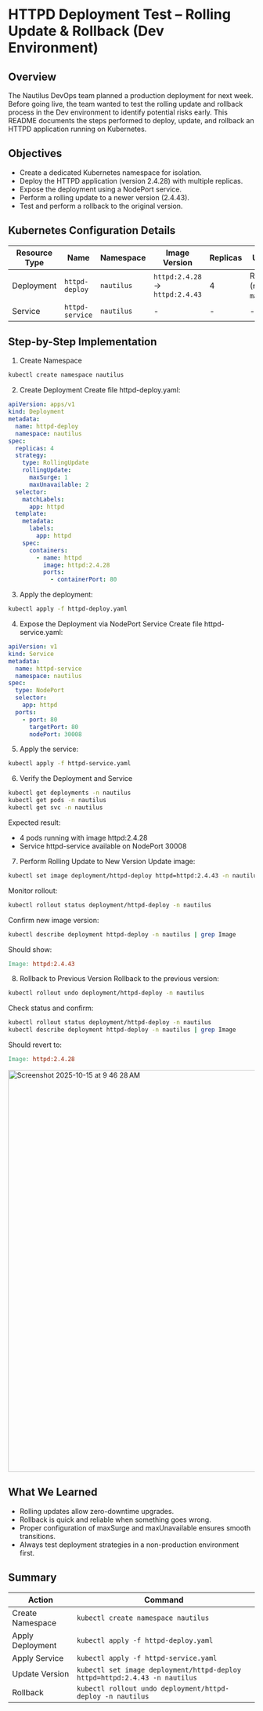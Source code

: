 # HTTPD Deployment Test – Rolling Update & Rollback (Dev Environment)

## Overview
The Nautilus DevOps team planned a production deployment for next week.
Before going live, the team wanted to test the rolling update and rollback process in the Dev environment to identify potential risks early.
This README documents the steps performed to deploy, update, and rollback an HTTPD application running on Kubernetes.

## Objectives
 - Create a dedicated Kubernetes namespace for isolation.
 - Deploy the HTTPD application (version 2.4.28) with multiple replicas.
 - Expose the deployment using a NodePort service.
 - Perform a rolling update to a newer version (2.4.43).
 - Test and perform a rollback to the original version.

## Kubernetes Configuration Details
| Resource Type | Name            | Namespace  | Image Version                   | Replicas | Update Strategy                                  | NodePort |
| ------------- | --------------- | ---------- | ------------------------------- | -------- | ------------------------------------------------ | -------- |
| Deployment    | `httpd-deploy`  | `nautilus` | `httpd:2.4.28` → `httpd:2.4.43` | 4        | RollingUpdate (`maxSurge=1`, `maxUnavailable=2`) | `30008`  |
| Service       | `httpd-service` | `nautilus` | -                               | -        | -                                                | `30008`  |


## Step-by-Step Implementation
1. Create Namespace
```bash
kubectl create namespace nautilus
```

2. Create Deployment
Create file httpd-deploy.yaml:
```yaml
apiVersion: apps/v1
kind: Deployment
metadata:
  name: httpd-deploy
  namespace: nautilus
spec:
  replicas: 4
  strategy:
    type: RollingUpdate
    rollingUpdate:
      maxSurge: 1
      maxUnavailable: 2
  selector:
    matchLabels:
      app: httpd
  template:
    metadata:
      labels:
        app: httpd
    spec:
      containers:
        - name: httpd
          image: httpd:2.4.28
          ports:
            - containerPort: 80

```

3. Apply the deployment:
```bash
kubectl apply -f httpd-deploy.yaml
```

4. Expose the Deployment via NodePort Service
Create file httpd-service.yaml:
```yaml
apiVersion: v1
kind: Service
metadata:
  name: httpd-service
  namespace: nautilus
spec:
  type: NodePort
  selector:
    app: httpd
  ports:
    - port: 80
      targetPort: 80
      nodePort: 30008

```

5. Apply the service:
```bash
kubectl apply -f httpd-service.yaml
```
6. Verify the Deployment and Service
```bash
kubectl get deployments -n nautilus
kubectl get pods -n nautilus
kubectl get svc -n nautilus
```
Expected result:
 - 4 pods running with image httpd:2.4.28
 - Service httpd-service available on NodePort 30008

7. Perform Rolling Update to New Version
Update image:
```bash
kubectl set image deployment/httpd-deploy httpd=httpd:2.4.43 -n nautilus
```
Monitor rollout:
```bash
kubectl rollout status deployment/httpd-deploy -n nautilus
```
Confirm new image version:
```bash
kubectl describe deployment httpd-deploy -n nautilus | grep Image
```
Should show:
```makefile
Image: httpd:2.4.43
```
8. Rollback to Previous Version
Rollback to the previous version:
```bash
kubectl rollout undo deployment/httpd-deploy -n nautilus
```
Check status and confirm:
```bash
kubectl rollout status deployment/httpd-deploy -n nautilus
kubectl describe deployment httpd-deploy -n nautilus | grep Image
```
Should revert to:
```makefile
Image: httpd:2.4.28
```
<img width="1751" height="819" alt="Screenshot 2025-10-15 at 9 46 28 AM" src="https://github.com/user-attachments/assets/5f280dc5-fef6-43bb-8cc4-dba3f4c5f439" />

## What We Learned
 - Rolling updates allow zero-downtime upgrades.
 - Rollback is quick and reliable when something goes wrong.
 - Proper configuration of maxSurge and maxUnavailable ensures smooth transitions.
 - Always test deployment strategies in a non-production environment first.

## Summary
| Action           | Command                                                                    |
| ---------------- | -------------------------------------------------------------------------- |
| Create Namespace | `kubectl create namespace nautilus`                                        |
| Apply Deployment | `kubectl apply -f httpd-deploy.yaml`                                       |
| Apply Service    | `kubectl apply -f httpd-service.yaml`                                      |
| Update Version   | `kubectl set image deployment/httpd-deploy httpd=httpd:2.4.43 -n nautilus` |
| Rollback         | `kubectl rollout undo deployment/httpd-deploy -n nautilus`                 |
